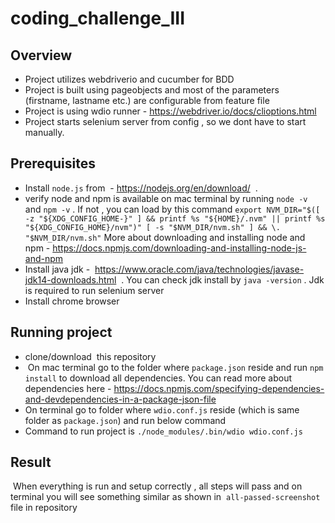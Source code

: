 # coding_challenge_III


## Overview
- Project utilizes webdriverio and cucumber for BDD
- Project is built using pageobjects and most of the parameters (firstname, lastname etc.) are configurable from feature file
- Project is using wdio runner - https://webdriver.io/docs/clioptions.html
- Project starts selenium server from config , so we dont have to start manually.

## Prerequisites
- Install `node.js` from  - https://nodejs.org/en/download/  . 
- verify node and npm is available on mac terminal by running `node -v` and `npm -v` . If not , you can load by this command
`export NVM_DIR="$([ -z "${XDG_CONFIG_HOME-}" ] && printf %s "${HOME}/.nvm" || printf %s "${XDG_CONFIG_HOME}/nvm")"
[ -s "$NVM_DIR/nvm.sh" ] && \. "$NVM_DIR/nvm.sh"`
More about downloading and installing node and npm - https://docs.npmjs.com/downloading-and-installing-node-js-and-npm
- Install java jdk -  https://www.oracle.com/java/technologies/javase-jdk14-downloads.html  . You can check jdk install by `java -version` . Jdk is required to run selenium server
- Install chrome browser


## Running project
- clone/download  this repository
-  On mac terminal go to the folder where `package.json` reside and run `npm install` to download all dependencies. You can read more about dependencies here - https://docs.npmjs.com/specifying-dependencies-and-devdependencies-in-a-package-json-file
- On terminal go to folder where `wdio.conf.js` reside (which is same folder as `package.json`) and run below command
- Command to run project is `./node_modules/.bin/wdio wdio.conf.js`

## Result
 When everything is run and setup correctly , all steps will pass and on terminal you will see something similar as shown in  `all-passed-screenshot` file in repository
